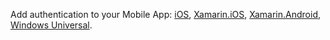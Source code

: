 Add authentication to your Mobile App: [iOS][ios-get-started-users], [Xamarin.iOS][xamarin-ios-get-started-users], [Xamarin.Android][xamarin-android-get-started-users], [Windows Universal][windows-get-started-users].


[windows-get-started-users]: app-service-mobile-dotnet-backend-windows-store-dotnet-get-started-users-preview
[xamarin-ios-get-started-users]: app-service-mobile-dotnet-backend-xamarin-ios-get-started-users-preview
[xamarin-android-get-started-users]: app-service-mobile-dotnet-backend-xamarin-android-get-started-users-preview
[ios-get-started-users]: app-service-mobile-dotnet-backend-ios-get-started-users-preview
